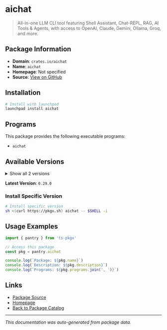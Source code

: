 # aichat

> All-in-one LLM CLI tool featuring Shell Assistant, Chat-REPL, RAG, AI Tools & Agents, with access to OpenAI, Claude, Gemini, Ollama, Groq, and more.

## Package Information

- **Domain**: `crates.io/aichat`
- **Name**: `aichat`
- **Homepage**: Not specified
- **Source**: [View on GitHub](https://github.com/pkgxdev/pantry/tree/main/projects/crates.io/aichat/package.yml)

## Installation

```bash
# Install with launchpad
launchpad install aichat
```

## Programs

This package provides the following executable programs:

- `aichat`

## Available Versions

<details>
<summary>Show all 2 versions</summary>

- `0.29.0`, `0.28.0`

</details>

**Latest Version**: `0.29.0`

### Install Specific Version

```bash
# Install specific version
sh <(curl https://pkgx.sh) aichat -- $SHELL -i
```

## Usage Examples

```typescript
import { pantry } from 'ts-pkgx'

// Access this package
const pkg = pantry.aichat

console.log(`Package: ${pkg.name}`)
console.log(`Description: ${pkg.description}`)
console.log(`Programs: ${pkg.programs.join(', ')}`)
```

## Links

- [Package Source](https://github.com/pkgxdev/pantry/tree/main/projects/crates.io/aichat/package.yml)
- [Homepage](#)
- [Back to Package Catalog](../../../package-catalog.md)

---

*This documentation was auto-generated from package data.*
